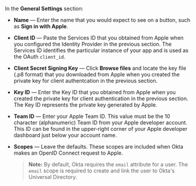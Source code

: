 In the **General Settings** section:

* **Name** &mdash; Enter the name that you would expect to see on a button, such as **Sign in with Apple**.
* **Client ID** &mdash; Paste the Services ID that you obtained from Apple when you configured the Identity Provider in the <GuideLink link="../create-an-app-at-idp">previous section</GuideLink>. The Services ID identifies the particular instance of your app and is used as the OAuth `client_id`.
* **Client Secret Signing Key** &mdash; Click **Browse files** and locate the key file (.p8 format) that you downloaded from Apple when you created the private key for client authentcation in the <GuideLink link="../create-an-app-at-idp">previous section</GuideLink>.
* **Key ID** &mdash; Enter the Key ID that you obtained from Apple when you created the private key for client authentication in the <GuideLink link="../create-an-app-at-idp">previous section</GuideLink>. The Key ID represents the private key generated by Apple.
* **Team ID** &mdash; Enter your Apple Team ID. This value must be the 10 character (alphanumeric) Team ID from your Apple developer account. This ID can be found in the upper-right corner of your Apple developer dashboard just below your account name.
* **Scopes** &mdash; Leave the defaults. These scopes are included when Okta makes an OpenID Connect request to Apple.

    > **Note:** By default, Okta requires the `email` attribute for a user. The `email` scope is required to create and link the user to Okta's Universal Directory.